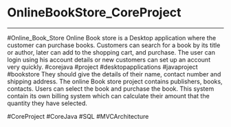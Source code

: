 # OnlineBookStore_CoreProject
------------------------------
#Online_Book_Store
Online Book store is a Desktop application where the customer can purchase books. Customers can search for a book by its title or author, later can add to the shopping cart, and purchase. The user can login using his account details or new customers can set up an account very quickly.
#corejava #project #desktopapplications #javaproject #bookstore
They should give the details of their name, contact
number and shipping address.
The online Book store project contains publishers, books, contacts.
Users can select the book and purchase the book.
This system contain its own billing system which can calculate their amount that the quantity they have selected.

#CoreProject #CoreJava #SQL #MVCArchitecture

